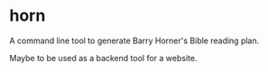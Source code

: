 # horn

A command line tool to generate Barry Horner's Bible reading plan.

Maybe to be used as a backend tool for a website.